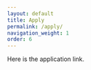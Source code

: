 ```yaml
---
layout: default
title: Apply
permalink: /apply/
navigation_weight: 1
order: 6
---
```


Here is the application link.
